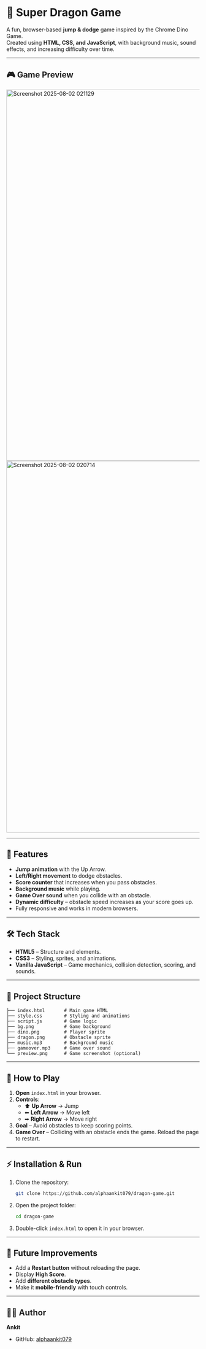 # 🐉 Super Dragon Game

A fun, browser-based **jump & dodge** game inspired by the Chrome Dino Game.  
Created using **HTML, CSS, and JavaScript**, with background music, sound effects, and increasing difficulty over time.

---

## 🎮 Game Preview

<img width="1919" height="968" alt="Screenshot 2025-08-02 021129" src="https://github.com/user-attachments/assets/4c45c55a-5274-4c4b-926f-e05af4e34b63" />
<img width="1915" height="969" alt="Screenshot 2025-08-02 020714" src="https://github.com/user-attachments/assets/62985e7a-dbfa-47da-95c2-9a2211a9c1ef" />

---

## 🚀 Features
- **Jump animation** with the Up Arrow.
- **Left/Right movement** to dodge obstacles.
- **Score counter** that increases when you pass obstacles.
- **Background music** while playing.
- **Game Over sound** when you collide with an obstacle.
- **Dynamic difficulty** – obstacle speed increases as your score goes up.
- Fully responsive and works in modern browsers.

---

## 🛠 Tech Stack
- **HTML5** – Structure and elements.
- **CSS3** – Styling, sprites, and animations.
- **Vanilla JavaScript** – Game mechanics, collision detection, scoring, and sounds.

---

## 📂 Project Structure
```
├── index.html       # Main game HTML
├── style.css        # Styling and animations
├── script.js        # Game logic
├── bg.png           # Game background
├── dino.png         # Player sprite
├── dragon.png       # Obstacle sprite
├── music.mp3        # Background music
├── gameover.mp3     # Game over sound
└── preview.png      # Game screenshot (optional)
```

---

## 🎯 How to Play
1. **Open** `index.html` in your browser.
2. **Controls**:
   - ⬆ **Up Arrow** → Jump
   - ⬅ **Left Arrow** → Move left
   - ➡ **Right Arrow** → Move right
3. **Goal** – Avoid obstacles to keep scoring points.
4. **Game Over** – Colliding with an obstacle ends the game. Reload the page to restart.

---

## ⚡ Installation & Run
1. Clone the repository:
   ```bash
   git clone https://github.com/alphaankit079/dragon-game.git
   ```
2. Open the project folder:
   ```bash
   cd dragon-game
   ```
3. Double-click `index.html` to open it in your browser.

---

## 📌 Future Improvements
- Add a **Restart button** without reloading the page.
- Display **High Score**.
- Add **different obstacle types**.
- Make it **mobile-friendly** with touch controls.

---

## 🧑‍💻 Author
**Ankit**  
- GitHub: [alphaankit079](https://github.com/alphaankit079)

